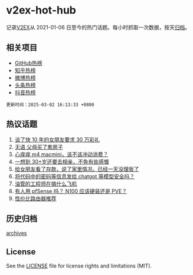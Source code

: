# v2ex-hot-hub

 记录[V2EX](https://www.v2ex.com/)从 2021-01-06 日至今的热门话题。每小时抓取一次数据，按天[归档](archives)。
 
 ## 相关项目

- [GitHub热榜](https://github.com/lonnyzhang423/github-hot-hub)
- [知乎热榜](https://github.com/lonnyzhang423/zhihu-hot-hub)
- [微博热榜](https://github.com/lonnyzhang423/weibo-hot-hub)
- [头条热榜](https://github.com/lonnyzhang423/toutiao-hot-hub)
- [抖音热榜](https://github.com/lonnyzhang423/douyin-hot-hub)


 `更新时间：2025-03-02 16:13:33 +0800`

## 热议话题

1. [谈了快 10 年的女朋友要求 30 万彩礼](https://www.v2ex.com/t/1115118)
1. [无语 父母买了套房子](https://www.v2ex.com/t/1115112)
1. [心痒痒 m4 macmini，该不该冲动消费？](https://www.v2ex.com/t/1115174)
1. [一想到 30+岁还要去相亲，不免有些感慨](https://www.v2ex.com/t/1115202)
1. [给女朋友看了存款，说了家里情况。已经一天没理我了](https://www.v2ex.com/t/1115231)
1. [将代码中的密码等信息发给 chatgpt 等模型安全吗？](https://www.v2ex.com/t/1115208)
1. [油管的工程师在搞什么飞机](https://www.v2ex.com/t/1115126)
1. [有人用 pfSense 吗？ N100 应该硬装还是 PVE？](https://www.v2ex.com/t/1115102)
1. [性价比路由器推荐](https://www.v2ex.com/t/1115183)

## 历史归档

[archives](archives)

## License

See the [LICENSE](LICENSE) file for license rights and limitations (MIT).
